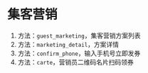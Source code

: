 # 集客营销

1. 方法：`guest_marketing`，集客营销方案列表
2. 方法：`marketing_detail`，方案详情
3. 方法：`confirm_phone`，输入手机号立即发券
4. 方法：`carte`，营销员二维码名片扫码领券